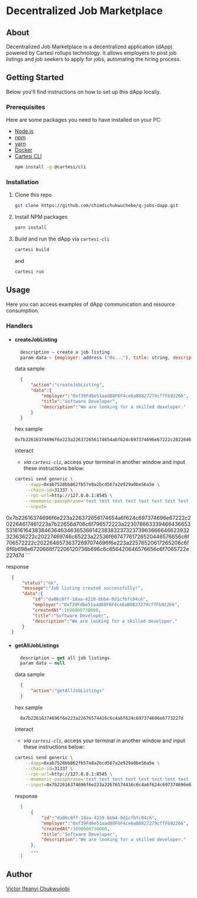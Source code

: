 # Decentralized Job Marketplace

## About

Decentralized Job Marketplace is a decentralized application (dApp) powered by Cartesi rollups technology. It allows employers to post job listings and job seekers to apply for jobs, automating the hiring process.

## Getting Started

Below you'll find instructions on how to set up this dApp locally.

### Prerequisites

Here are some packages you need to have installed on your PC:

- [Node.js](https://nodejs.org/en)
- [npm](https://docs.npmjs.com/cli/v10/configuring-npm/install)
- [yarn](https://classic.yarnpkg.com/lang/en/docs/install/#debian-stable)
- [Docker](https://docs.docker.com/get-docker/)
- [Cartesi CLI](https://docs.cartesi.io/cartesi-rollups/1.3/development/migration/#install-cartesi-cli)
  ```sh
  npm install -g @cartesi/cli
  ```

### Installation

1. Clone this repo
   ```sh
   git clone https://github.com/chimdichukwuchebe/q-jobs-dapp.git
   ```
2. Install NPM packages
   ```sh
   yarn install
   ```
3. Build and run the dApp via `cartesi-cli`
   ```sh
   cartesi build 
   ```
   and
   ```sh
   cartesi run 
   ```

## Usage

Here you can access examples of dApp communication and resource consumption.

### Handlers

* #### createJobListing
  ```js
    description — create a job listing.
    param data — {employer: address ("0x..."), title: string, description: string}
  ```
  data sample
  ```json
    {
        "action":"createJobListing", 
        "data":{
            "employer":"0xf39Fd6e51aad88F6F4ce6aB8827279cffFb92266",
            "title":"Software Developer",
            "description":"We are looking for a skilled developer."
        }
    } 
  ```
  hex sample
  ``` 
  0x7b22616374696f6e223a226372656174654a6f624c697374696e67222c202264617461223a7b22656d706c6f796572223a22307866333946643665353161616438384636463463653661423838323732373963666646623932323636222c20227469746c65223a22536f66747761726520446576656c6f706572222c20226465736372697074696f6e223a22576520617265206c6f6f6b696e6720666f72206120736b696c6c656420646576656c6f7065722e227d7d
  ```
  interact
    - *via `cartesi-cli`*, access your terminal in another window and input these instructions below:
  
    ```sh
    cartesi send generic \
        --dapp=0xab7528bb862fb57e8a2bcd567a2e929a0be56a5e \
        --chain-id=31337 \
        --rpc-url=http://127.0.0.1:8545 \
        --mnemonic-passphrase='test test test test test test test test test test test junk' \
        --input=

0x7b22616374696f6e223a226372656174654a6f624c697374696e67222c202264617461223a7b22656d706c6f796572223a22307866333946643665353161616438384636463463653661423838323732373963666646623932323636222c20227469746c65223a22536f66747761726520446576656c6f706572222c20226465736372697074696f6e223a22576520617265206c6f6f6b696e6720666f72206120736b696c6c656420646576656c6f7065722e227d7d
    ```

  response
  ```json
    {
        "status":"ok",
        "message":"Job listing created successfully!",
        "data":{
            "id":"da06c8ff-18aa-4219-bbb4-0d1cfbfc04c6",
            "employer":"0xf39Fd6e51aad88F6F4ce6aB8827279cffFb92266",
            "createdAt":1690000730000,
            "title":"Software Developer",
            "description":"We are looking for a skilled developer."
        }
    }
  ```

* #### getAllJobListings
  ```js
    description — get all job listings.
    param data — null
  ```
  data sample
  ```json
    {
        "action":"getAllJobListings"
    }
  ```
  hex sample
  ``` 
    0x7b22616374696f6e223a22676574416c6c4a6f624c697374696e6773227d
  ```
  interact
    - *via `cartesi-cli`*, access your terminal in another window and input these instructions below:
  
    ```sh
    cartesi send generic \
        --dapp=0xab7528bb862fb57e8a2bcd567a2e929a0be56a5e \
        --chain-id=31337 \
        --rpc-url=http://127.0.0.1:8545 \
        --mnemonic-passphrase='test test test test test test test test test test test junk' \
        --input=0x7b22616374696f6e223a22676574416c6c4a6f624c697374696e6773227d
    ```

  response
  ```json
    [
        {
            "id":"da06c8ff-18aa-4219-bbb4-0d1cfbfc04c6",
            "employer":"0xf39Fd6e51aad88F6F4ce6aB8827279cffFb92266",
            "createdAt":1690000730000,
            "title":"Software Developer",
            "description":"We are looking for a skilled developer."
        },
        ...
    ]
  ```

## Author

[Victor Ifeanyi Chukwujiobi](https://github.com/victorifeanyichukwujiobi)

